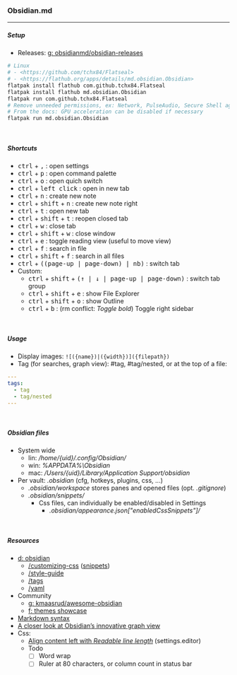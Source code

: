 ### Obsidian.md
---

##### Setup
- Releases: [g: obsidianmd/obsidian-releases](https://github.com/obsidianmd/obsidian-releases/releases/)

```sh
# Linux
# - <https://github.com/tchx84/Flatseal>
# - <https://flathub.org/apps/details/md.obsidian.Obsidian>
flatpak install flathub com.github.tchx84.Flatseal
flatpak install flathub md.obsidian.Obsidian
flatpak run com.github.tchx84.Flatseal
# Remove unneeded permissions, ex: Network, PulseAudio, Secure Shell agent
# From the docs: GPU acceleration can be disabled if necessary
flatpak run md.obsidian.Obsidian
```

<br />

##### Shortcuts
- <kbd>ctrl</kbd> + <kbd>,</kbd> : open settings
- <kbd>ctrl</kbd> + <kbd>p</kbd> : open command palette
- <kbd>ctrl</kbd> + <kbd>o</kbd> : open quich switch
- <kbd>ctrl</kbd> + <kbd>left click</kbd> : open in new tab
- <kbd>ctrl</kbd> + <kbd>n</kbd> : create new note
- <kbd>ctrl</kbd> + <kbd>shift</kbd> + <kbd>n</kbd> : create new note right
- <kbd>ctrl</kbd> + <kbd>t</kbd> : open new tab
- <kbd>ctrl</kbd> + <kbd>shift</kbd> + <kbd>t</kbd> : reopen closed tab
- <kbd>ctrl</kbd> + <kbd>w</kbd> : close tab
- <kbd>ctrl</kbd> + <kbd>shift</kbd> + <kbd>w</kbd> : close window
- <kbd>ctrl</kbd> + <kbd>e</kbd> : toggle reading view (useful to move view)
- <kbd>ctrl</kbd> + <kbd>f</kbd> : search in file
- <kbd>ctrl</kbd> + <kbd>shift</kbd> + <kbd>f</kbd> : search in all files
- <kbd>ctrl</kbd> + <kbd>((page-up | page-down) | nb)</kbd> : switch tab
- Custom:
  - <kbd>ctrl</kbd> + <kbd>shift</kbd> + <kbd>(↑ | ↓ | page-up | page-down)</kbd> : switch tab group
  - <kbd>ctrl</kbd> + <kbd>shift</kbd> + <kbd>e</kbd> : show File Explorer
  - <kbd>ctrl</kbd> + <kbd>shift</kbd> + <kbd>o</kbd> : show Outline
  - <kbd>ctrl</kbd> + <kbd>b</kbd> : (rm conflict: *Toggle bold*) Toggle right sidebar

<br />

##### Usage
- Display images: `![({name})|({width})]({filepath})`
- Tag (for searches, graph view): #tag, #tag/nested, or at the top of a file:

```yaml
---
tags:
  - tag
  - tag/nested
---
```

<br />

##### Obsidian files
- System wide
  - lin: */home/{uid}/.config/Obsidian/*
  - win: *%APPDATA%\Obsidian*
  - mac: */Users/{uid}/Library/Application Support/obsidian*
- Per vault: *.obsidian* (cfg, hotkeys, plugins, css, ...)
  - *.obsidian/workspace* stores panes and opened files (opt. *.gitignore*)
  - *.obsidian/snippets/*
    - Css files, can individually be enabled/disabled in Settings
      - *.obsidian/appearance.json["enabledCssSnippets"]/*

<br />

##### Resources
- [d: obsidian](<https://help.obsidian.md/Obsidian/Index>)
  - [/customizing-css](<https://help.obsidian.md/Advanced+topics/Customizing+CSS>) ([snippets](<https://github.com/Dmytro-Shulha/obsidian-css-snippets/tree/master/Snippets>))
  - [/style-guide](<https://help.obsidian.md/Contributing+to+Obsidian/Style+guide>)
  - [/tags](<https://help.obsidian.md/How+to/Working+with+tags>)
  - [/yaml](<https://help.obsidian.md/Advanced+topics/YAML+front+matter>)
- Community
  - [g: kmaasrud/awesome-obsidian](<https://github.com/kmaasrud/awesome-obsidian>)
  - [f: themes showcase](<https://forum.obsidian.md/t/meta-post-css-themes-showcase/76/1>)
- [Markdown syntax](<https://www.markdownguide.org/cheat-sheet/>)
- [A closer look at Obsidian’s innovative graph view](<https://mindmappingsoftwareblog.com/obsidian-graph-view/>)
- Css:
  - [Align content left with *Readable line length*](<https://forum.obsidian.md/t/large-margin-on-the-left-side-of-the-text-how-to-make-it-narrower/3265/8>) (settings.editor)
  - Todo
    - [ ] Word wrap
    - [ ] Ruler at 80 characters, or column count in status bar

<br />
